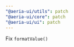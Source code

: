 ```yaml
---
"@aeria-ui/utils": patch
"@aeria-ui/core": patch
"@aeria-ui/ui": patch
---
```


Fix `formatValue()`
